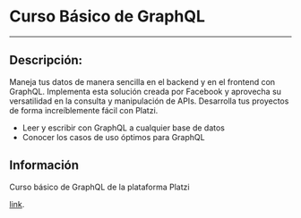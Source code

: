 # Curso Básico de GraphQL
---
## Descripción:
Maneja tus datos de manera sencilla en el backend y en el frontend con GraphQL. Implementa esta solución creada por Facebook y aprovecha su versatilidad en la consulta y manipulación de APIs. Desarrolla tus proyectos de forma increíblemente fácil con Platzi.

* Leer y escribir con GraphQL a cualquier base de datos
* Conocer los casos de uso óptimos para GraphQL

## Información
Curso básico de GraphQL de la plataforma Platzi

[link](https://platzi.com/cursos/graphql/).
